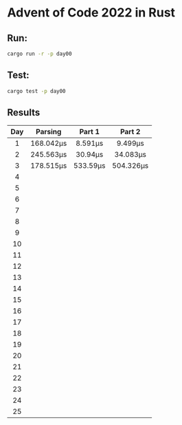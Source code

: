 # Advent of Code 2022 in Rust

## Run:

```bash
cargo run -r -p day00
```

## Test:

```bash
cargo test -p day00
```

## Results

|  Day  |  Parsing  |  Part 1  |  Part 2   |
| :---: | :-------: | :------: | :-------: |
|   1   | 168.042µs | 8.591µs  |  9.499µs  |
|   2   | 245.563µs | 30.94µs  | 34.083µs  |
|   3   | 178.515µs | 533.59µs | 504.326µs |
|   4   |           |          |           |
|   5   |           |          |           |
|   6   |           |          |           |
|   7   |           |          |           |
|   8   |           |          |           |
|   9   |           |          |           |
|  10   |           |          |           |
|  11   |           |          |           |
|  12   |           |          |           |
|  13   |           |          |           |
|  14   |           |          |           |
|  15   |           |          |           |
|  16   |           |          |           |
|  17   |           |          |           |
|  18   |           |          |           |
|  19   |           |          |           |
|  20   |           |          |           |
|  21   |           |          |           |
|  22   |           |          |           |
|  23   |           |          |           |
|  24   |           |          |           |
|  25   |           |          |           |